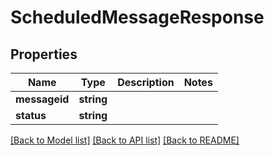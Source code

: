 # ScheduledMessageResponse

## Properties
Name | Type | Description | Notes
------------ | ------------- | ------------- | -------------
**messageid** | **string** |  | 
**status** | **string** |  | 

[[Back to Model list]](../README.md#documentation-for-models) [[Back to API list]](../README.md#documentation-for-api-endpoints) [[Back to README]](../README.md)

